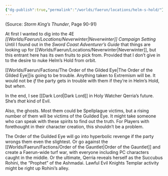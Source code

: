 ```yaml
---
{"dg-publish":true,"permalink":"/worlds/faerun/locations/helm-s-hold/"}
---
```



(Source: *Storm King’s Thunder*, Page 90-91)

At first I wanted to dig into the 4E *[[Worlds/Faerun/Locations/Neverwinter\|Neverwinter]] Campaign Setting* Until I found out in the *Sword Coast Adventurer’s Guide* that things are looking up for [[Worlds/Faerun/Locations/Neverwinter\|Neverwinter]], but this entrant here has its own fruits to pick from. Provided that I don’t give in to the desire to nuke Helm’s Hold from orbit.

[[Worlds/Faerun/Factions/The Order of the Gilded Eye\|The Order of the Gilded Eye]]is going to be trouble. Anything taken to Extremism will be. It would not be *if* the party gets in trouble with them if they’re in Helm’s Hold, but *when*.

In the end, I see [[Dark Lord\|Dark Lord]] in Holy Watcher Qerria’s future. She’s *that* kind of Evil.

Also, the ghosts. Most them could be Spellplague victims, but a rising number of them will be victims of the Guilded Eye. It might take someone who can speak with these spirits to find out the truth. For Players with forethought in their character creation, this shouldn’t be a problem.

The Order of the Guilded Eye will go into hyperbolic revenge if the party wrongs them even the slightest. Or go against the [[Worlds/Faerun/Factions/Order of the Gauntlet\|Order of the Gauntlet]] and create a Faerun-wide turf war, with everyone including PC characters caught in the middle. Or the ultimate, Qerria reveals herself as the Succubus Rohini, the “Prophet” of the Ashmadai. Lawful Evil Knights Templar activity might be right up Rohini’s alley.
